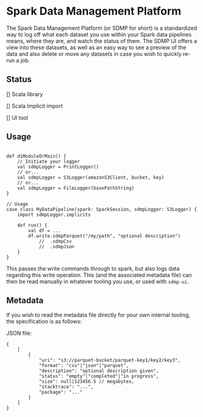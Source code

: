 # Spark Data Management Platform

The Spark Data Management Platform (or SDMP for short) is a standardized way to log off what each dataset you use within your Spark data pipelines means, where they are, and watch the status of them. The SDMP UI offers a view into these datasets, as well as an easy way to see a preview of the data and also delete or move any datasets in case you wish to quickly re-run a job.

## Status

[] Scala library

[] Scala Implicit import

[] UI tool


## Usage


```

def diModuleOrMain() {
    // Initiate your logger
    val sdmpLogger = PrintLogger()
    // or...
    val sdmpLogger = S3Logger(amazonS3Client, bucket, key)
    // or...
    val sdmpLogger = FileLogger(basePathString)
}

// Usage
case class MyDataPipeline(spark: SparkSession, sdmpLogger: S3Logger) {
    import sdmpLogger.implicits

    def run() {
        val df = ...
        df.write.sdmpParquet("/my/path", "optional description")
            //  .sdmpCsv
            //  .sdmpJson
    }
}
```

This passes the write commands through to spark, but also logs data regarding this write operation. This (and the associated metadata file) can then be read manually in whatever tooling you use, or used with `sdmp-ui`.

## Metadata

If you wish to read the metadata file directly for your own internal tooling, the specification is as follows:


JSON file:
```
{
    [
        {
            "uri": "s3://parquet-bucket/parquet-key1/key2/key3",
            "format": "csv"|"json"|"parquet",
            "description": "optional description given",
            "status": "empty"|"completed"|"in progress",
            "size": null|123456.5 // megabytes,
            "stacktrace": "...",
            "package": "..."
        }
    ]
}
```